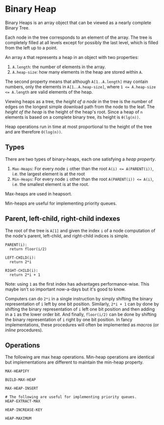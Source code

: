 # Binary Heap
Binary Heaps is an array object that can be viewed as a nearly complete Binary
Tree.

Each node in the tree corresponds to an element of the array.
The tree is completely filled at all levels except for possibly the last level,
which is filled from the left up to a point.

An array `A` that represents a heap in an object with two properties:
1. `A.length`: the number of elements in the array.
1. `A.heap-size`: how many elements in the heap are stored within `A`.

The second property means that although `A[1..A.length]` may contain numbers,
only the elements in `A[1..A.heap-size]`, where `1 <= A.heap-size <= A.length`
are valid elements of the heap.

Viewing heaps as a tree, the _height of a node_ in the tree is the number of
edges on the longest simple download path from the node to the leaf.
The _height of the heap_ is the height of the heap's root.
Since a heap of `n` elements is based on a complete binary tree, its height is
`θ(lg(n))`.

Heap operations run in time at most proportional to the height of the tree and
are therefore `O(log(n))`.

## Types
There are two types of binary-heaps, each one satisfying a _heap property_.
1. `Max-Heaps`: For every node `i` other than the root `A(i) <= A(PARENT(i))`,
   i.e. the largest element is at the root
1. `Min-Heaps`: For every node `i` other than the root `A(PARENT(i)) <= A(i)`,
   i.e. the smallest element is at the root.

Max-heaps are used in heapsort.

Min-heaps are useful for implementing priority queues.

## Parent, left-child, right-child indexes
The root of the tree is `A[1]` and given the index `i` of a node computation of
the node's parent, left-child, and right-child indices is simple.

```
PARENT(i):
  return floor(i/2)

LEFT-CHILD(i):
  return 2*i

RIGHT-CHILD(i):
  return 2*i + 1
```

Note: using `1` as the first index has advantages performance-wise.
This maybe isn't so important now-a-days but it's good to know.

Computers can do `2*i` in a single instruction by simply shifting the binary
representation of `i` left by one bit position.
Similarly, `2*i + 1` can by done by shifting the binary representation of `i`
left one bit position and then adding in a `1` as the lower order bit.
And finally, `floor(i/2)` can be done by shifting the binary representation of
`i` right by one bit position.
In fancy implementations, these procedures will often be implemented as
_macros_ (or _inline_ procedures).

## Operations
The following are max heap operations.
Min-heap operations are identical but implementations are different to maintain
the min-heap property.

```
MAX-HEAPIFY

BUILD-MAX-HEAP

MAX-HEAP-INSERT

# The following are useful for implementing priority queues.
HEAP-EXTRACT-MAX

HEAP-INCREASE-KEY

HEAP-MAXIMUM
```
